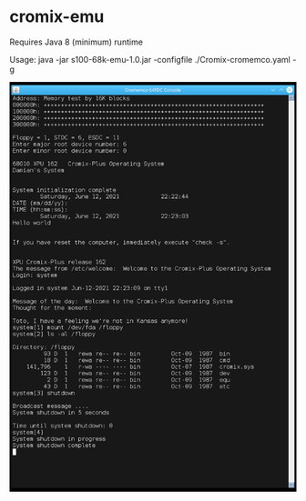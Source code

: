 # cromix-emu

Requires Java 8 (minimum) runtime

Usage: java -jar s100-68k-emu-1.0.jar -configfile ./Cromix-cromemco.yaml -g

![Boot Image](emu-boot.png)

